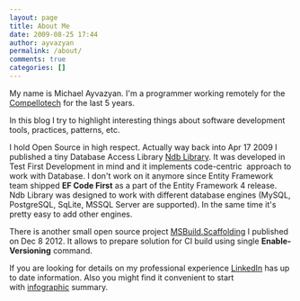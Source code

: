 ```yaml
---
layout: page
title: About Me
date: 2009-08-25 17:44
author: ayvazyan
permalink: /about/
comments: true
categories: []
---
```

My name is Michael Ayvazyan. I'm a programmer working remotely for the [Compellotech](http://www.compellotech.com) for the last 5 years.

In this blog I try to highlight interesting things about software development tools, practices, patterns, etc. 

I hold Open Source in high respect. Actually way back into Apr 17 2009 I published a tiny Database Access Library <a title="Ndb Library" href="http://ndb.codeplex.com/">Ndb Library</a>. It was developed in Test First Development in mind and it implements code-centric  approach to work with Database. I don't work on it anymore since Entity Framework team shipped <strong>EF Code First</strong> as a part of the Entity Framework 4 release. Ndb Library was designed to work with different database engines (MySQL, PostgreSQL, SqLite, MSSQL Server are supported). In the same time it's pretty easy to add other engines.

There is another small open source project <a href="https://github.com/mayvazyan/MSBuild.Scaffolding#msbuildscaffolding">MSBuild.Scaffolding</a> I published on Dec 8 2012. It allows to prepare solution for CI build using single <strong>Enable-Versioning</strong> command.

If you are looking for details on my professional experience <a title="Michael Ayvazyan LinkedIn Profile" href="http://www.linkedin.com/in/michaelayvazyan">LinkedIn</a> has up to date information. Also you might find it convenient to start with <a href="http://vizualize.me/ayvazyan">infographic</a> summary.

<script src="//platform.linkedin.com/in.js" type="text/javascript"></script>
<script type="IN/MemberProfile" data-id="https://www.linkedin.com/in/michaelayvazyan" data-format="inline" data-related="false"></script>
